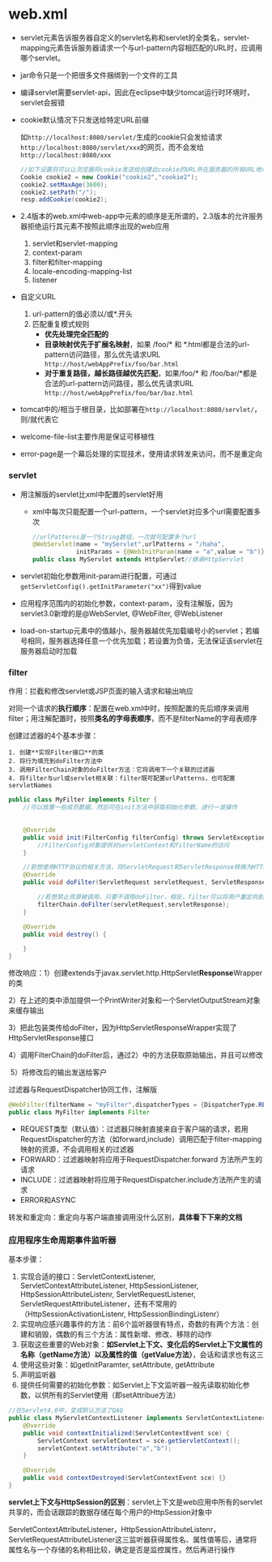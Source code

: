 # web.xml

- servlet元素告诉服务器自定义的servlet名称和servlet的全类名，servlet-mapping元素告诉服务器请求一个与url-pattern内容相匹配的URL时，应调用哪个servlet。

- jar命令只是一个把很多文件捆绑到一个文件的工具

- 编译servlet需要servlet-api，因此在eclipse中缺少tomcat运行时环境时，servlet会报错

- cookie默认情况下只发送给特定URL前缀

  如`http://localhost:8080/servlet/`生成的cookie只会发给请求`http://localhost:8080/servlet/xxx`的网页，而不会发给`http://localhost:8080/xxx`

  ```java
  //如下设置则可以让浏览器将cookie发送给创建此cookie的URL所在服务器的所有URL地址
  Cookie cookie2 = new Cookie("cookie2","cookie2");
  cookie2.setMaxAge(3600);
  cookie2.setPath("/");
  resp.addCookie(cookie2);
  ```

- 2.4版本的web.xml中web-app中元素的顺序是无所谓的，2.3版本的允许服务器拒绝运行其元素不按照此顺序出现的web应用

  1. servlet和servlet-mapping
  2. context-param
  3. filter和filter-mapping
  4. locale-encoding-mapping-list
  5. listener

- 自定义URL

  1. url-pattern的值必须以/或*.开头
  2. 匹配重复模式规则
     - **优先处理完全匹配的**
     - **目录映射优先于扩展名映射**，如果 /foo/* 和 *.html都是合法的url-pattern访问路径，那么优先请求URL `http://host/webAppPrefix/foo/bar.html`
     - **对于重复路径，越长路径越优先匹配**，如果/foo/* 和 /foo/bar/*都是合法的url-pattern访问路径，那么优先请求URL `http://host/webAppPrefix/foo/bar/baz.html`

- tomcat中的/相当于根目录，比如部署在`http://localhost:8080/servlet/`，则/就代表它

- welcome-file-list主要作用是保证可移植性

- error-page是一个幕后处理的实现技术，使用请求转发来访问，而不是重定向

### servlet

- 用注解版的servlet比xml中配置的servlet好用

  - xml中每次只能配置一个url-pattern，一个servlet对应多个url需要配置多次

    ```java
    //urlPatterns是一个String数组，一次就可配置多个url
    @WebServlet(name = "myServlet",urlPatterns = "/haha",
                initParams = {@WebInitParam(name = "a",value = "b")})
    public class MyServlet extends HttpServlet//继承HttpServlet
    ```

- servlet初始化参数用init-param进行配置，可通过`getServletConfig().getInitParameter("xx")`得到value

- 应用程序范围内的初始化参数，context-param，没有注解版，因为servlet3.0新增的是@WebServlet, @WebFilter, @WebListener

- load-on-startup元素中的值越小，服务器越优先加载编号小的servlet；若编号相同，服务器选择任意一个优先加载；若设置为负值，无法保证该servlet在服务器启动时加载

### filter

作用：拦截和修改servlet或JSP页面的输入请求和输出响应

对同一个请求的**执行顺序**：配置在web.xml中时，按照配置的先后顺序来调用filter；用注解配置时，按照**类名的字母表顺序**，而不是filterName的字母表顺序

创建过滤器的4个基本步骤：

 	1. 创建**实现Filter接口**的类
 	2. 将行为填充到doFilter方法中
 	3. 调用FilterChain对象的doFilter方法：它将调用下一个关联的过滤器
 	4. 将filter与url或servlet相关联：filter既可配置urlPatterns，也可配置servletNames

```java
public class MyFilter implements Filter {
    //可以放置一些成员数据，然后可在init方法中获取初始化参数，进行一波操作
    
    
    @Override
    public void init(FilterConfig filterConfig) throws ServletException {
		//FilterConfig对象提供对servletContext和filterName的访问
    }

    //若想使用HTTP协议的相关方法，将ServletRequest和ServletResponse转换为HTTP开头的即可
    @Override
    public void doFilter(ServletRequest servletRequest, ServletResponse servletResponse, FilterChain filterChain) throws IOException, ServletException {

        //若想禁止资源被调用，只要不调用doFilter，相反，filter可以将用户重定向到另一个页面（比如调用respones.sendRedirect方法）或自己产生一个响应
        filterChain.doFilter(servletRequest,servletResponse);
    }

    @Override
    public void destroy() {

    }
}
```

修改响应：1）创建extends于javax.servlet.http.HttpServlet**Response**Wrapper的类

​		   2）在上述的类中添加提供一个PrintWriter对象和一个ServletOutputStream对象来缓存输出

​		   3）把此包装类传给doFilter，因为HttpServletResponseWrapper实现了HttpServletResponse接口

​		   4）调用FilterChain的doFilter后，通过2）中的方法获取原始输出，并且可以修改

​		   5）将修改后的输出发送给客户

过滤器与RequestDispatcher协同工作，注解版

```java
@WebFilter(filterName = "myFilter",dispatcherTypes = {DispatcherType.REQUEST})
public class MyFilter implements Filter 
```

- REQUEST类型（默认值）：过滤器只映射直接来自于客户端的请求，若用RequestDispatcher的方法（如forward,include）调用匹配于filter-mapping映射的资源，不会调用相关的过滤器
- FORWARD：过滤器映射将应用于RequestDispatcher.forward 方法所产生的请求
- INCLUDE：过滤器映射将应用于RequestDispatcher.include方法所产生的请求
- ERROR和ASYNC

转发和重定向：重定向与客户端直接调用没什么区别，**具体看下下来的文档**

### 应用程序生命周期事件监听器

基本步骤：

1. 实现合适的接口：ServletContextListener, ServletContextAttributeListener, HttpSessionListener, HttpSessionAttributeListenr, ServletRequestListener, ServletRequestAttributeListener，还有不常用的（HttpSessionActivationListenr, HttpSessionBindingListenr）
2. 实现响应感兴趣事件的方法：前6个监听器很有特点，奇数的有两个方法：创建和销毁，偶数的有三个方法：属性新增、修改、移除的动作
3. 获取这些重要的Web对象：**如Servlet上下文、变化后的Servlet上下文属性的名称（getName方法）以及属性的值（getValue方法）**，会话和请求也有这三
4. 使用这些对象：如getInitParamter, setAttribute, getAttribute
5. 声明监听器
6. 提供任何需要的初始化参数：如Servlet上下文监听器一般先读取初始化参数，以供所有的Servlet使用（即setAttribue方法）

```java
//在Servlet4.0中，变成默认方法了QAQ
public class MyServletContextListener implements ServletContextListener {
    @Override
    public void contextInitialized(ServletContextEvent sce) {
        ServletContext servletContext = sce.getServletContext();
        servletContext.setAttribute("a","b");
    }

    @Override
    public void contextDestroyed(ServletContextEvent sce) {}
}
```

**servlet上下文与HttpSession的区别**：servlet上下文是web应用中所有的servlet共享的，而会话跟踪的数据存储在每个用户的HttpSession对象中

ServletContextAttributeListener，HttpSessionAttributeListenr，ServletRequestAttributeListener这三监听器获得属性名、属性值等后，通常将属性名与一个存储的名称相比较，确定是否是监控属性，然后再进行操作



